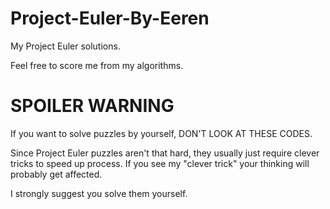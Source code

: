 # Project-Euler-By-Eeren
My Project Euler solutions.

Feel free to score me from my algorithms.

# SPOILER WARNING
If you want to solve puzzles by yourself, DON'T LOOK AT THESE CODES.

Since Project Euler puzzles aren't that hard, they usually just require clever tricks to speed up process. If you see my "clever trick" your thinking will probably get affected.

I strongly suggest you solve them yourself.